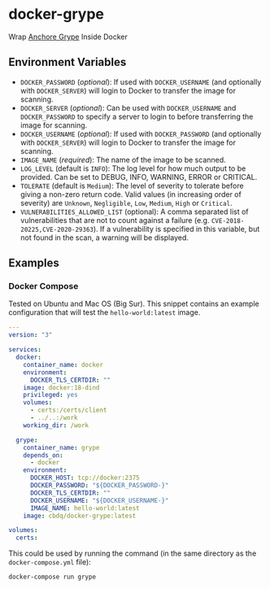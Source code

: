 # docker-grype

Wrap [Anchore Grype](https://github.com/anchore/grype) Inside Docker

## Environment Variables

- `DOCKER_PASSWORD` (_optional_): If used with `DOCKER_USERNAME` (and
  optionally with `DOCKER_SERVER`) will login to Docker to transfer the image
  for scanning.
- `DOCKER_SERVER` (_optional_): Can be used with `DOCKER_USERNAME` and
  `DOCKER_PASSWORD` to specify a server to login to before transferring the
  image for scanning.
- `DOCKER_USERNAME` (_optional_): If used with `DOCKER_PASSWORD` (and
  optionally with `DOCKER_SERVER`) will login to Docker to transfer the image
  for scanning.
- `IMAGE_NAME` (_required_):  The name of the image to be scanned.
- `LOG_LEVEL` (default is `INFO`):  The log level for how much output to be provided.  Can be set to
  DEBUG, INFO, WARNING, ERROR or CRITICAL.
- `TOLERATE` (default is `Medium`): The level of severity to tolerate before giving a non-zero
  return code.  Valid values (in increasing order of severity) are `Unknown`, `Negligible`, `Low`,
  `Medium`, `High` or `Critical`.
- `VULNERABILITIES_ALLOWED_LIST` (optional): A comma separated list of vulnerabilities that are not to count against
  a failure (e.g. `CVE-2018-20225,CVE-2020-29363`).  If a vulnerability is
  specified in this variable, but not found in the scan, a warning will
  be displayed.

## Examples

### Docker Compose

Tested on Ubuntu and Mac OS (Big Sur).  This snippet contains
an example configuration that will test the `hello-world:latest` image.

```YAML
---
version: "3"

services:
  docker:
    container_name: docker
    environment:
      DOCKER_TLS_CERTDIR: ""
    image: docker:18-dind
    privileged: yes
    volumes:
      - certs:/certs/client
      - ../..:/work
    working_dir: /work

  grype:
    container_name: grype
    depends_on:
      - docker
    environment:
      DOCKER_HOST: tcp://docker:2375
      DOCKER_PASSWORD: "${DOCKER_PASSWORD-}"
      DOCKER_TLS_CERTDIR: ""
      DOCKER_USERNAME: "${DOCKER_USERNAME-}"
      IMAGE_NAME: hello-world:latest
    image: cbdq/docker-grype:latest

volumes:
  certs:
```

This could be used by running the command (in the same directory as the
`docker-compose.yml` file):

```shell
docker-compose run grype
```
